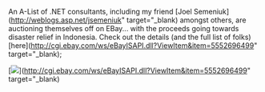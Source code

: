 An A-List of .NET consultants, including my friend [Joel Semeniuk](http://weblogs.asp.net/jsemeniuk" target="_blank) amongst others, are auctioning themselves off on EBay... with the proceeds going towards disaster relief in Indonesia. Check out the details (and the full list of folks) [here](http://cgi.ebay.com/ws/eBayISAPI.dll?ViewItem&item=5552696499" target="_blank);

[<img src="http://www.thedatafarm.com/blog/content/binary/auctionimage.jpg" border="0/" />](http://cgi.ebay.com/ws/eBayISAPI.dll?ViewItem&item=5552696499" target="_blank)